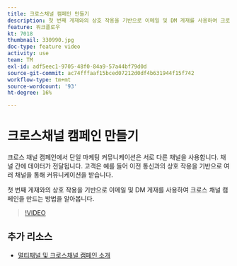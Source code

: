 ```yaml
---
title: 크로스채널 캠페인 만들기
description: 첫 번째 게재와의 상호 작용을 기반으로 이메일 및 DM 게재를 사용하여 크로스 채널 캠페인을 만드는 방법을 알아봅니다.
feature: 워크플로우
kt: 7018
thumbnail: 330990.jpg
doc-type: feature video
activity: use
team: TM
exl-id: adf5eec1-9705-48f0-84a9-57a44bf79d0d
source-git-commit: ac74fffaaf15bced07212d0df4b631944f15f742
workflow-type: tm+mt
source-wordcount: '93'
ht-degree: 16%

---
```


# 크로스채널 캠페인 만들기

크로스 채널 캠페인에서 단일 마케팅 커뮤니케이션은 서로 다른 채널을 사용합니다. 채널 간에 데이터가 전달됩니다. 고객은 예를 들어 이전 통신과의 상호 작용을 기반으로 여러 채널을 통해 커뮤니케이션을 받습니다.

첫 번째 게재와의 상호 작용을 기반으로 이메일 및 DM 게재를 사용하여 크로스 채널 캠페인을 만드는 방법을 알아봅니다.

>[!VIDEO](https://video.tv.adobe.com/v/330990?quality=12)

## 추가 리소스

* [멀티채널 및 크로스채널 캠페인 소개](/help/orchestrating-campaigns/introduction-to-cross-and-multi-channel-campaigns.md)
